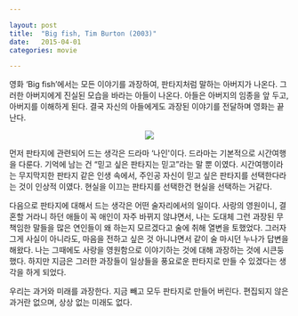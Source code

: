 ```yaml
---

layout: post
title:  "Big fish, Tim Burton (2003)"
date:   2015-04-01
categories: movie

---
```


영화 ‘Big fish’에서는  모든 이야기를 과장하여, 판타지처럼 말하는 아버지가 나온다. 그러한 아버지에게 진실된 모습을 바라는 아들이 나온다. 아들은 아버지의 임종을 앞 두고, 아버지를 이해하게 된다. 결국 자신의 아들에게도 과장된 이야기를 전달하며 영화는 끝난다.

<p align="center">
<img src="https://holdonnn.github.io/assets/img/movie/big-fish/0.jpg"></p>


 먼저 판타지에 관련되어 드는 생각은 드라마 ‘나인'이다.  드라마는 기본적으로 시간여행을 다룬다. 기억에 남는 건 “믿고 싶은 판타지는 믿고”라는 말 뿐 이였다. 시간여행이라는 무지막지한 판타지 같은 인생 속에서, 주인공 자신이 믿고 싶은 판타지를 선택한다라는 것이 인상적 이였다. 현실을 이끄는 판타지를 선택한건 현실을 선택하는 거같다.

 다음으로 판타지에 대해서 드는 생각은 어떤 술자리에서의 일이다. 사랑의 영원이니, 결혼할 거라니 하던 애들이 꼭 애인이 자주 바뀌지 않냐면서, 나는 도대체 그런 과장된 무책임한 말들을 많은 연인들이 왜 하는지 모르겠다고 술에 취해 열변을 토했었다. 그러자 그게 사실이 아니라도, 마음을 전하고 싶은 것 아니냐면서 같이 술 마시던 누나가 답변을 해왔다. 나는 그때에도 사랑을 영원함으로 이야기하는 것에 대해 과장하는 것에 시큰둥했다. 하지만 지금은 그러한 과장들이 일상들을 풍요로운 판타지로 만들 수 있겠다는 생각을 하게 되었다.

 우리는 과거와 미래를 과장한다. 지금 빼고 모두 판타지로 만들어 버린다. 편집되지 않은 과거란 없으며, 상상 없는 미래도 없다.
